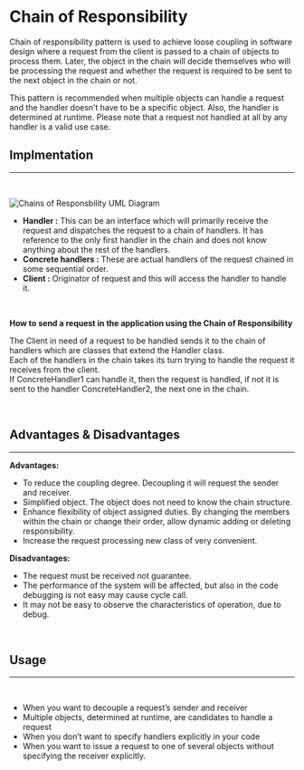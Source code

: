 # Chain of Responsibility

Chain of responsibility pattern is used to achieve loose coupling in software design where a request from the client is passed to a chain of objects to process them. Later, the object in the chain will decide themselves who will be processing the request and whether the request is required to be sent to the next object in the chain or not.

This pattern is recommended when multiple objects can handle a request and the handler doesn’t have to be a specific object. Also, the handler is determined at runtime. Please note that a request not handled at all by any handler is a valid use case.

## Implmentation
---
<br>

![Chains of Responsbility UML Diagram](images/chains-of-responsibility-uml.png)

* **Handler :** This can be an interface which will primarily receive the request and dispatches the request to a chain of handlers. It has reference to the only first handler in the chain and does not know anything about the rest of the handlers.
* **Concrete handlers :** These are actual handlers of the request chained in some sequential order.
* **Client :** Originator of request and this will access the handler to handle it.

<br>

**How to send a request in the application using the Chain of Responsibility**

The Client in need of a request to be handled sends it to the chain of handlers which are classes that extend the Handler class. 
<br>
Each of the handlers in the chain takes its turn trying to handle the request it receives from the client. 
<br>
If ConcreteHandler1 can handle it, then the request is handled, if not it is sent to the handler ConcreteHandler2, the next one in the chain.

<br>

## Advantages & Disadvantages

---

**Advantages:**
* To reduce the coupling degree. Decoupling it will request the sender and receiver.
* Simplified object. The object does not need to know the chain structure.
* Enhance flexibility of object assigned duties. By changing the members within the chain or change their order, allow dynamic adding or deleting responsibility.
* Increase the request processing new class of very convenient.

**Disadvantages:**
* The request must be received not guarantee.
* The performance of the system will be affected, but also in the code debugging is not easy may cause cycle call.
* It may not be easy to observe the characteristics of operation, due to debug.

<br>

## Usage

---
<br>

* When you want to decouple a request’s sender and receiver
* Multiple objects, determined at runtime, are candidates to handle a request
* When you don’t want to specify handlers explicitly in your code
* When you want to issue a request to one of several objects without specifying the receiver explicitly.
